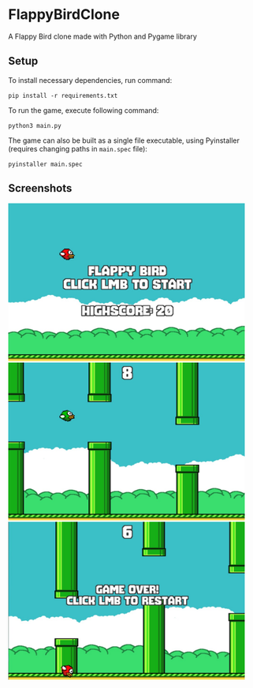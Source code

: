 # FlappyBirdClone

A Flappy Bird clone made with Python and Pygame library

## Setup
To install necessary dependencies, run command:
```
pip install -r requirements.txt
```
To run the game, execute following command:
```
python3 main.py
```
The game can also be built as a single file executable, using Pyinstaller (requires changing paths in ```main.spec``` file):
```
pyinstaller main.spec
```

## Screenshots
<p float="left">
  <img src="/screenshots/menu.jpg" width="480" height="320" />
  &nbsp;&nbsp;
  <img src="/screenshots/gameplay.jpg" width="480" height="320" />
  <br/>
  <img src="/screenshots/game_over.jpg" width="480" height="320" />
</p>
